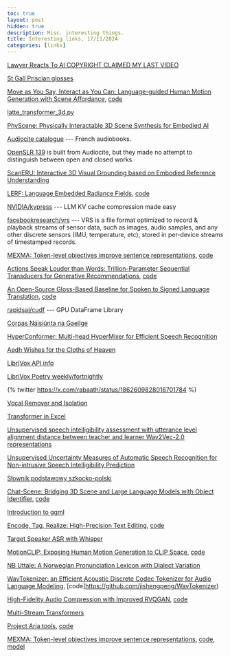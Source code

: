 ```yaml
---
toc: true
layout: post
hidden: true
description: Misc. interesting things.
title: Interesting links, 17/11/2024
categories: [links]
---
```


[Lawyer Reacts To AI COPYRIGHT CLAIMED MY LAST VIDEO](https://www.youtube.com/watch?v=1VXLRTjk9Jk)

[St Gall Priscian glosses](https://github.com/padraicmoran/stgallpriscian)

[Move as You Say, Interact as You Can: Language-guided Human Motion Generation with Scene Affordance](https://arxiv.org/abs/2403.18036),
[code](https://github.com/afford-motion/afford-motion)

[latte_transformer_3d.py](https://github.com/huggingface/diffusers/blob/main/src/diffusers/models/transformers/latte_transformer_3d.py)

[PhyScene: Physically Interactable 3D Scene Synthesis for Embodied AI](https://arxiv.org/abs/2404.09465.pdf)

[Audiocite catalogue](https://www.audiocite.net/catalogue.html) --- French audiobooks.

[OpenSLR 139](https://www.openslr.org/139/) is built from Audiocite, but they made no attempt to distinguish between open and closed works.

[ScanERU: Interactive 3D Visual Grounding based on Embodied Reference Understanding](https://arxiv.org/abs/2303.13186)

[LERF: Language Embedded Radiance Fields](https://arxiv.org/abs/2303.09553),
[code](https://github.com/kerrj/lerf)

[NVIDIA/kvpress](https://github.com/NVIDIA/kvpress) --- LLM KV cache compression made easy

[facebookresearch/vrs](https://github.com/facebookresearch/vrs) --- VRS is a file format optimized to record & playback streams of sensor data, such as images, audio samples, and any other discrete sensors (IMU, temperature, etc), stored in per-device streams of timestamped records.

[MEXMA: Token-level objectives improve sentence representations](https://arxiv.org/abs/2409.12737),
[code](https://github.com/facebookresearch/mexma)

[Actions Speak Louder than Words: Trillion-Parameter Sequential Transducers for Generative Recommendations](https://arxiv.org/abs/2402.17152),
[code](https://github.com/facebookresearch/generative-recommenders)

[An Open-Source Gloss-Based Baseline for Spoken to Signed Language Translation](https://arxiv.org/abs/2305.17714),
[code](https://github.com/sign-language-processing/spoken-to-signed-translation)

[rapidsai/cudf](https://github.com/rapidsai/cudf) --- GPU DataFrame Library

[Corpas Náisiúnta na Gaeilge](https://www.corpas.ie/ga/cng/)

[HyperConformer: Multi-head HyperMixer for Efficient Speech Recognition](https://arxiv.org/abs/2305.18281)

[Aedh Wishes for the Cloths of Heaven](https://librivox.org/aedh-wishes-for-the-cloths-of-heaven-by-william-butler-yeats/)

[LibriVox API info](https://librivox.org/api/info)

[LibriVox Poetry weekly/fortnightly](https://librivox.org/search?primary_key=71&search_category=genre&search_page=1&search_form=get_results&search_order=alpha)

{% twitter https://x.com/rabaath/status/1862609828016701784 %}

[Vocal Remover and Isolation](https://vocalremover.org/)

[Transformer in Excel](https://aibyhand.substack.com/p/full-stack-transformer)

[Unsupervised speech intelligibility assessment with utterance level alignment distance between teacher and learner Wav2Vec-2.0 representations](https://arxiv.org/abs/2306.08845)

[Unsupervised Uncertainty Measures of Automatic Speech Recognition for Non-intrusive Speech Intelligibility Prediction](https://www.isca-archive.org/interspeech_2022/tu22b_interspeech.html)

[Słownik podstawowy szkocko-polski](https://dictionary.scot/scots-polish/dictionary-sp/)

[Chat-Scene: Bridging 3D Scene and Large Language Models with Object Identifier](https://arxiv.org/abs/2312.08168),
[code](https://github.com/ZzZZCHS/Chat-Scene)

[Introduction to ggml](https://huggingface.co/blog/introduction-to-ggml)

[Encode, Tag, Realize: High-Precision Text Editing](https://arxiv.org/abs/1909.01187),
[code](https://github.com/google-research/lasertagger)

[Target Speaker ASR with Whisper](https://arxiv.org/abs/2409.09543)
<!-- https://github.com/BUTSpeechFIT/TS-ASR-Whisper -->

[MotionCLIP: Exposing Human Motion Generation to CLIP Space](https://arxiv.org/abs/2203.08063),
[code](https://github.com/GuyTevet/MotionCLIP)

[NB Uttale: A Norwegian Pronunciation Lexicon with Dialect Variation](https://aclanthology.org/2024.lrec-main.1056/)
<!-- https://github.com/Sprakbanken/nb_uttale No license -->

[WavTokenizer: an Efficient Acoustic Discrete Codec Tokenizer for Audio Language Modeling](https://arxiv.org/abs/2408.16532),
[code]https://github.com/jishengpeng/WavTokenizer)

[High-Fidelity Audio Compression with Improved RVQGAN](https://arxiv.org/abs/2306.06546),
[code](https://github.com/descriptinc/descript-audio-codec)

[Multi-Stream Transformers](https://arxiv.org/abs/2107.10342)

[Project Aria tools](https://www.projectaria.com/tools/),
[code](https://github.com/facebookresearch/projectaria_tools)

[MEXMA: Token-level objectives improve sentence representations](https://arxiv.org/abs/2409.12737),
[code](https://github.com/facebookresearch/mexma),
[model](https://huggingface.co/facebook/MEXMA)
